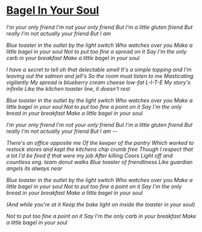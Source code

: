 [Bagel In Your Soul](https://youtu.be/o6WKE4aYgOw?t=18s)
======================

*I'm your only friend*
*I'm not your only friend*
*But I'm a little gluten friend*
*But really I'm not actually your friend*
*But I am*

*Blue toaster in the outlet by the light switch*
*Who watches over you*
*Make a little bagel in your soul*
*Not to put too fine a spread on it*
*Say I'm the only carb in your breakfast*
*Make a little bagel in your soul*

*I have a secret to tell*
*oh that delectable smell*
*It's a simple topping and I'm leaving out the salmon and jell's*
*So the room must listen to me*
*Masticating vigilantly*
*My spread is blueberry cream cheese low-fat L-I-T-E*
*My story's infinite*
*Like the kitchen toaster line, it doesn't rest*

*Blue toaster in the outlet by the light switch*
*Who watches over you*
*Make a little bagel in your soul*
*Not to put too fine a point on it*
*Say I'm the only bread in your breakfast*
*Make a little bagel in your soul*

*I'm your only friend*
*I'm not your only friend*
*But I'm a little gluten friend*
*But really I'm not actually your friend*
*But I am --*

*There's an office opposite me*
*Of the keeper of the pantry*
*Which worked to restock stores and kept the kitchens chip crumb free*
*Though I respect that a lot*
*I'd be fired if that were my job*
*After killing Coors Light off and countless eng. team donut walks*
*Blue toaster of friendliness*
*Like guardian angels its always near*

*Blue toaster in the outlet by the light switch*
*Who watches over you*
*Make a little bagel in your soul*
*Not to put too fine a point on it*
*Say I'm the only bread in your breakfast*
*Make a little bagel in your soul*

*(And while you're at it*
*Keep the bake light on inside the*
*toaster in your soul)*

*Not to put too fine a point on it*
*Say I'm the only carb in your breakfast*
*Make a little bagel in your soul*
